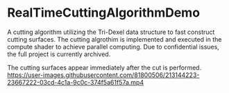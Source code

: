 # RealTimeCuttingAlgorithmDemo
A cutting algorithm utilizing the Tri-Dexel data structure to fast construct cutting surfaces. The cutting algrothim is implemented and executed in the compute shader to achieve parallel computing. Due to confidential issues, the full project is currently archived.


The cutting surfaces appear immediately after the cut is performed.
https://user-images.githubusercontent.com/81800506/213144223-23667222-03cd-4c1a-9c0c-374f5a61f57a.mp4

